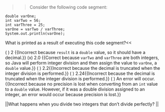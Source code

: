 >>Consider the following code segment:

```
double varOne;
int varTwo = 56;
int varThree = 25;
varOne = varTwo / varThree;
System.out.println(varOne);
```

What is printed as a result of executing this code segment?<<

( ) 2 {{Incorrect because <code>result</code> is a <code>double</code> value, so it should have a decimal.}}
(x) 2.0 {{Correct because <code>varTwo</code> and <code>varThree</code> are both integers, so Java will perform integer division and then assign the value to <code>varOne</code>, a <code>double</code> value.}}
( ) 2.2{{Incorrect because the decimal is truncated when the integer division is performed.}}
( ) 2.24{{Incorrect because the decimal is truncated when the integer division is performed.}}
( ) An error will occur.{{Incorrect because no precision is lost when converting from an <code>int</code> value to a <code>double</code> value. However, if it was a double division assigned to an integer, an error would occur because precision is lost.}}

||What happens when you divide two integers that don’t divide perfectly? ||
